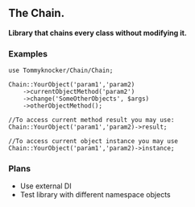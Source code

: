 ## The Chain.

**Library that chains every class without modifying it.**

### Examples

```
use Tommyknocker/Chain/Chain;

Chain::YourObject('param1','param2)
    ->currentObjectMethod('param2')
    ->change('SomeOtherObjects', $args)
    ->otherObjectMethod();
    
//To access current method result you may use:
Chain::YourObject('param1','param2)->result;
  
//To access current object instance you may use
Chain::YourObject('param1','param2)->instance;      
```

### Plans

* Use external DI
* Test library with different namespace objects
